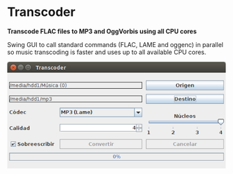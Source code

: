 # Transcoder

**Transcode FLAC files to MP3 and OggVorbis using all CPU cores**

Swing GUI to call standard commands (FLAC, LAME and oggenc) in parallel so music transcoding is faster and uses up to all available CPU cores.

![Transcoder UI](https://github.com/federicotg/transcoder/blob/master/transcode.png)
